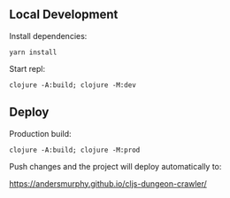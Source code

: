 ## Local Development

Install dependencies:

`yarn install`

Start repl:

`clojure -A:build; clojure -M:dev`

## Deploy

Production build:

`clojure -A:build; clojure -M:prod`

Push changes and the project will deploy automatically to:

https://andersmurphy.github.io/cljs-dungeon-crawler/
